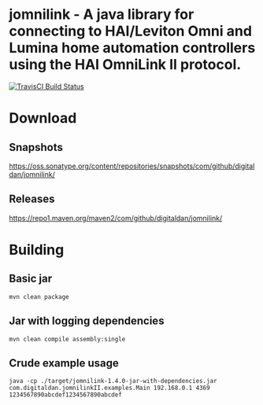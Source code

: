 # jomnilink - A java library for connecting to HAI/Leviton Omni and Lumina home automation controllers using the HAI OmniLink II protocol.

[![TravisCI Build Status](https://travis-ci.org/digitaldan/jomnilink.svg?branch=master)](https://travis-ci.org/digitaldan/jomnilink)

# Download

## Snapshots

https://oss.sonatype.org/content/repositories/snapshots/com/github/digitaldan/jomnilink/

## Releases

https://repo1.maven.org/maven2/com/github/digitaldan/jomnilink/

# Building

## Basic jar
```
mvn clean package
```

## Jar with logging dependencies

```
mvn clean compile assembly:single
```

## Crude example usage

```
java -cp ./target/jomnilink-1.4.0-jar-with-dependencies.jar com.digitaldan.jomnilinkII.examples.Main 192.168.0.1 4369 1234567890abcdef1234567890abcdef
```

